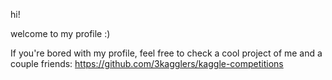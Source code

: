 hi!

welcome to my profile :)

If you're bored with my profile, feel free to check a cool project of me and a couple friends:
https://github.com/3kagglers/kaggle-competitions
